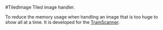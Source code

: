 #TiledImage
Tiled image handler.

To reduce the memory usage when handling an image that is too huge to show all at a time.
It is developed for the [TrainScanner](https://github.com/vitroid/TrainScanner).
